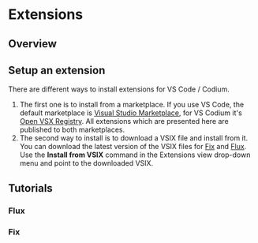 # Extensions

## Overview


## Setup an extension
There are different ways to install extensions for VS Code / Codium.
1. The first one is to install from a marketplace. If you use VS Code, the default marketplace is [Visual Studio Marketplace](https://marketplace.visualstudio.com/vscode), for VS Codium it's [Open VSX Registry](https://open-vsx.org/). All extensions which are presented here are published to both marketplaces.
2. The second way to install is to download a VSIX file and install from it. You can download the latest version of the VSIX files for [Fix](https://wwww.metafacture.org/extensions/fix-0.0.1.vsix) and [Flux](https://wwww.metafacture.org/extensions/flux-0.0.1.vsix). Use the **Install from VSIX** command in the Extensions view drop-down menu and point to the downloaded VSIX.

## Tutorials
### Flux

### Fix
